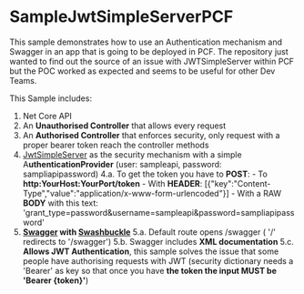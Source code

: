 
# SampleJwtSimpleServerPCF

This sample demonstrates how to use an Authentication mechanism and Swagger in an app that is going to be deployed in PCF. The repository just wanted to find out the source of an issue with JWTSimpleServer within PCF but the POC worked as expected and seems to be useful for other Dev Teams.

This Sample includes:

1. Net Core API 
2. An **Unauthorised Controller** that allows every request
3. An **Authorised Controller** that enforces security, only request with a proper bearer token reach the controller methods
4. [JwtSimpleServer](https://github.com/Xabaril/JWTSimpleServer) as the security mechanism with a simple A**uthenticationProvider** (user: sampleapi, password: sampliapipassword)
	4.a. To get the token you have to **POST**:
		- To **http:YourHost:YourPort/token**
		- With **HEADER**: [{"key":"Content-Type","value":"application/x-www-form-urlencoded"}]
		- With a RAW **BODY** with this text: 'grant_type=password&amp;username=sampleapi&amp;password=sampliapipassword' 
5. **[Swagger](https://swagger.io) with [Swashbuckle](https://github.com/domaindrivendev/Swashbuckle)**
	5.a. Default route opens /swagger ( '/' redirects to '/swagger')
	5.b. Swagger includes **XML documentation**
	5.c. **Allows JWT Authentication**, this sample solves the issue that some people have authorising requests with JWT (security dictionary needs a 'Bearer' as key so that once you have **the token the input MUST be 'Bearer {token}'**)
